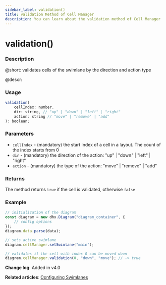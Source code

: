 ```yaml
---
sidebar_label: validation()
title: validation Method of Cell Manager
description: You can learn about the validation method of Cell Manager in the documentation of the DHTMLX JavaScript Diagram library. Browse developer guides and API reference, try out code examples and live demos, and download a free 30-day evaluation version of DHTMLX Diagram.
---
```


# validation()

### Description

@short: validates cells of the swimlane by the direction and action type

@descr:

### Usage

~~~js
validation(
    cellIndex: number, 
    dir: string, // "up" | "down" | "left" | "right"
    action: string // "move" | "remove" | "add"
): boolean;
~~~

### Parameters

- `cellIndex` - (mandatory) the start index of a cell in a layout. The count of the index starts from 0
- `dir` - (mandatory) the direction of the action: "up" | "down" | "left" | "right"
- `action` - (mandatory) the type of the action: "move" | "remove" | "add"

### Returns

The method returns `true` if the cell is validated, otherwise `false`

### Example

~~~js
// initialization of the diagram
const diagram = new dhx.Diagram("diagram_container", {
    // config options
});
diagram.data.parse(data);

// sets active swimlane
diagram.cellManager.setSwimlane("main");

// validates if the cell with index 0 can be moved down
diagram.cellManager.validation(0, "down", "move"); // -> true
~~~

**Change log**: Added in v4.0

**Related articles**: [Configuring Swimlanes](../../../swimlanes/index/)
